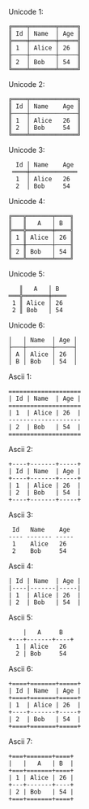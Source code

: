 Unicode 1:

    ╔════╤═══════╤═════╗
    ║ Id │ Name  │ Age ║
    ╠════╪═══════╪═════╣
    ║ 1  │ Alice │ 26  ║
    ╟────┼───────┼─────╢
    ║ 2  │ Bob   │ 54  ║
    ╚════╧═══════╧═════╝


Unicode 2:

    ╔════╤═════════════╗
    ║ Id │ Name    Age ║
    ╟────┼─────────────╢
    ║ 1  │ Alice   26  ║
    ║ 2  │ Bob     54  ║
    ╚════╧═════════════╝


Unicode 3:

      Id │ Name    Age  
     ════╪═════════════ 
      1  │ Alice   26   
      2  │ Bob     54   


Unicode 4:

    ╔═══╦═══════╤════╗
    ║   ║   A   │ B  ║
    ╠═══╬═══════╪════╣
    ║ 1 ║ Alice │ 26 ║
    ╟───╫───────┼────╢
    ║ 2 ║ Bob   │ 54 ║
    ╚═══╩═══════╧════╝


Unicode 5:

       ║   A   │ B   
    ═══╬═══════╪════ 
     1 ║ Alice │ 26  
     2 ║ Bob   │ 54  


Unicode 6:

    │   │ Name  │ Age │
    ├───┼───────┼─────┤
    │ A │ Alice │ 26  │
    │ B │ Bob   │ 54  │


Ascii 1:

    ====================
    | Id | Name  | Age |
    ====================
    | 1  | Alice | 26  |
    --------------------
    | 2  | Bob   | 54  |
    ====================


Ascii 2:

    +----+-------+-----+
    | Id | Name  | Age |
    +----+-------+-----+
    | 1  | Alice | 26  |
    | 2  | Bob   | 54  |
    +----+-------+-----+


Ascii 3:

     Id   Name    Age  
    ---- ------- ----- 
     1    Alice   26   
     2    Bob     54   


Ascii 4:

    | Id | Name  | Age |
    |----|-------|-----|
    | 1  | Alice | 26  |
    | 2  | Bob   | 54  |


Ascii 5:

        |   A     B   
    +---+-------+----+
      1 | Alice   26  
      2 | Bob     54  


Ascii 6:

    +====+=======+=====+
    | Id | Name  | Age |
    +====+=======+=====+
    | 1  | Alice | 26  |
    +----+-------+-----+
    | 2  | Bob   | 54  |
    +====+=======+=====+


Ascii 7:

    +===+=======+====+
    |   |   A   | B  |
    +===+=======+====+
    | 1 | Alice | 26 |
    +---+-------+----+
    | 2 | Bob   | 54 |
    +===+=======+====+
